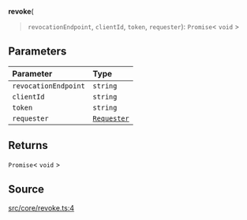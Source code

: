 **revoke**(

> `revocationEndpoint`,
> `clientId`,
> `token`,
> `requester`): `Promise`\< `void` \>

## Parameters

| Parameter            | Type                                                   |
| :------------------- | :----------------------------------------------------- |
| `revocationEndpoint` | `string`                                               |
| `clientId`           | `string`                                               |
| `token`              | `string`                                               |
| `requester`          | [`Requester`](../type-aliases/type-alias.Requester.md) |

## Returns

`Promise`\< `void` \>

## Source

[src/core/revoke.ts:4](https://github.com/logto-io/js/blob/d2c2dce/packages/js/src/core/revoke.ts#L4)
